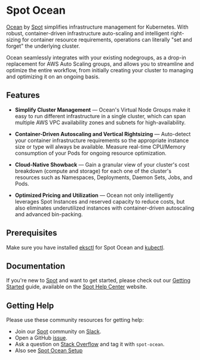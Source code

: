 # Spot Ocean

[Ocean](https://spot.io/products/ocean/) by [Spot](https://spot.io/) simplifies infrastructure management for Kubernetes.  With robust, container-driven infrastructure auto-scaling and intelligent right-sizing for container resource requirements, operations can literally "set and forget" the underlying cluster.

Ocean seamlessly integrates with your existing nodegroups, as a drop-in replacement for AWS Auto Scaling groups, and allows you to streamline and optimize the entire workflow, from initially creating your cluster to managing and optimizing it on an ongoing basis.

## Features

- **Simplify Cluster Management** —
  Ocean's Virtual Node Groups make it easy to run different infrastructure in a single cluster, which can span multiple AWS VPC availability zones and subnets for high-availability.

- **Container-Driven Autoscaling and Vertical Rightsizing** —
  Auto-detect your container infrastructure requirements so the appropriate instance size or type will always be available. Measure real-time CPU/Memory consumption of your Pods for ongoing resource optimization.

- **Cloud-Native Showback** —
  Gain a granular view of your cluster's cost breakdown (compute and storage) for each one of the cluster's resources such as Namespaces, Deployments, Daemon Sets, Jobs, and Pods.

- **Optimized Pricing and Utilization** —
  Ocean not only intelligently leverages Spot Instances and reserved capacity to reduce costs, but also eliminates underutilized instances with container-driven autoscaling and advanced bin-packing.

## Prerequisites

Make sure you have installed [eksctl](./spot-ocean-eksctl-install.md/#installation) for Spot Ocean and [kubectl](https://kubernetes.io/docs/tasks/tools/install-kubectl/).

## Documentation

If you're new to [Spot](https://spot.io/) and want to get started, please check out our [Getting Started](https://docs.spot.io/getting-started-with-spotinst/) guide, available on the [Spot Help Center](https://docs.spot.io/) website.

## Getting Help

Please use these community resources for getting help:

- Join our [Spot](https://spot.io/) community on [Slack](http://slack.spot.io/).
- Open a GitHub [issue](https://github.com/spotinst/weaveworks-eksctl/issues/new/choose/).
- Ask a question on [Stack Overflow](https://stackoverflow.com/) and tag it with `spot-ocean`.
- Also see [Spot Ocean Setup](./spot-ocean-setup.md/#setup)

